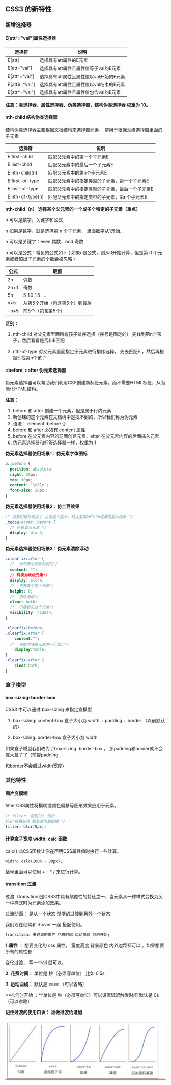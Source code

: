 ## CSS3 的新特性

### 新增选择器

#### E[att^="val"]属性选择器

| 选择符        | 说明                                    |
| ------------- | --------------------------------------- |
| E[att]        | 选择具有att属性的E元素                  |
| E[att="val"]  | 选择具有att属性且属性值等于val的E元素   |
| E[att^="val"] | 选择具有att属性且属性值以val开始的E元素 |
| E[att$="val"] | 选择具有att属性且属性值以val结束的E元素 |
| E[att*="val"] | 选择具有att属性且属性值包含val的E元素   |

**注意：类选择器、属性选择器、伪类选择器，结构伪类选择器 权重为 10。**

#### nth-child 结构伪类选择器

结构伪类选择器主要根据文档结构来选择器元素， 常用于根据父级选择器里面的子元素

| 选择符           | 说明                                            |
| ---------------- | ----------------------------------------------- |
| E:first-child    | 匹配父元素中的第一个子元素E                     |
| E:last-child     | 匹配父元素中的最后一个子元素E                   |
| E:nth-child(n)   | 匹配父元素中的第n个子元素E                      |
| E:first-of-type  | 匹配父元素中的指定类型的子元素，第一个子元素E   |
| E:last-of-type   | 匹配父元素中的指定类型的子元素，最后一个子元素E |
| E:nth-of-type(n) | 匹配父元素中的指定类型的子元素，第n个子元素E    |

**nth-child（n） 选择某个父元素的一个或多个特定的子元素（重点）**

n 可以是数字，关键字和公式

n 如果是数字，就是选择第 n 个子元素， 里面数字从1开始… 

n 可以是关键字：even 偶数，odd 奇数

n 可以是公式：常见的公式如下 ( 如果n是公式，则从0开始计算，但是第 0 个元素或者超出了元素的个数会被忽略 )

| 公式 | 取值                           |
| ---- | ------------------------------ |
| 2n   | 偶数                           |
| 2n+1 | 奇数                           |
| 5n   | 5  10  15  ....                |
| n+5  | 从第5个开始（包含第5个）到最后 |
| -n+5 | 前5个（包含第5个）             |

**区别：**

1. nth-child 对父元素里面所有孩子排序选择（序号是固定的） 先找到第n个孩子，然后看看是否和E匹配

2. nth-of-type 对父元素里面指定子元素进行排序选择。 先去匹配E ，然后再根据E 找第n个孩子

#### ::before, ::after 伪元素选择器

伪元素选择器可以帮助我们利用CSS创建新标签元素，而不需要HTML标签，从而简化HTML结构。

**注意：** 

1. before 和 after 创建一个元素，但是属于行内元素
2. 新创建的这个元素在文档树中是找不到的，所以我们称为伪元素
3. 语法： element::before {} 
4. before 和 after 必须有 content 属性
5. before 在父元素内容的前面创建元素，after 在父元素内容的后面插入元素
6. 伪元素选择器和标签选择器一样，权重为 1

**伪元素选择器使用场景1：伪元素字体图标**

```css
p::before {
  position: absolute;
  right: 20px;
  top: 10px;
  content: '\e91e';
  font-size: 20px;
}
```

**伪元素选择器使用场景2：仿土豆效果**

```css
/* 当我们鼠标经过了 土豆这个盒子，就让里面before遮罩层显示出来 */ 
.tudou:hover::before {
  /* 而是显示元素 */
  display: block;
}
```

**伪元素选择器使用场景3：伪元素清除浮动**

```css
.clearfix:after { 
  /*  伪元素必须写的属性*/
  content: ""; 
  // 转换为块级元素*/
  display: block; 
  /*  不要看见这个元素*/
  height: 0; 
  /*  清除浮动*/
  clear: both; 
  /*  不要看见这个元素*/
  visibility: hidden; 
}
```

```css
.clearfix:before,
.clearfix:after {
	content:"";
  /*  转换为块级元素并一行显示*/
	display:table; 
}
.clearfix:after {
	clear:both; 
}
```



### 盒子模型

#### box-sizing: border-box

CSS3 中可以通过 box-sizing 来指定盒模型

1. box-sizing: content-box 盒子大小为 width + padding + border （以前默认的）

2. box-sizing: border-box 盒子大小为 width

如果盒子模型我们改为了box-sizing: border-box ， 那padding和border就不会撑大盒子了（前提padding

和border不会超过width宽度）

### 其他特性

#### 图片变模糊

filter CSS属性将模糊或颜色偏移等图形效果应用于元素。

```css
/* filter: 函数(); 例如： 
blur模糊处理 数值越大越模糊 */
filter: blur(5px); 
```

#### 计算盒子宽度 width: calc 函数

calc() 此CSS函数让你在声明CSS属性值时执行一些计算。

```
width: calc(100% - 80px);
```

括号里面可以使用 + - * / 来进行计算。

#### transition 过渡

过渡（transition)是CSS3中具有颠覆性的特征之一，当元素从一种样式变换为另一种样式时为元素添加效果。

过渡动画： 是从一个状态 渐渐的过渡到另外一个状态

我们现在经常和 :hover 一起 搭配使用。

```css
transition: 要过渡的属性 花费时间 运动曲线 何时开始;
```

**1.属性** ： 想要变化的 css 属性， 宽度高度 背景颜色 内外边距都可以 。如果想要所有的属性都

变化过渡， 写一个all 就可以。

**2. 花费时间：** 单位是 秒（必须写单位） 比如 0.5s 

**3. 运动曲线：** 默认是 ease （可以省略）

**4.何时开始 ：**单位是 秒（必须写单位）可以设置延迟触发时间 默认是 0s （可以省略）

**记住过渡的使用口诀： 谁做过渡给谁加**

![transition](md-img/transition.jpg)